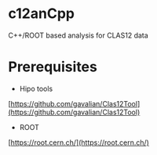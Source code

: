 # c12anCpp
C++/ROOT based analysis for CLAS12 data


# Prerequisites

-  Hipo tools

[https://github.com/gavalian/Clas12Tool](https://github.com/gavalian/Clas12Tool)

- ROOT

[https://root.cern.ch/](https://root.cern.ch/)
